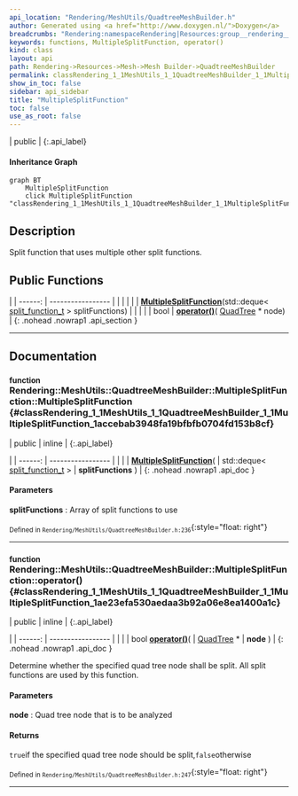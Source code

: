 ```yaml
---
api_location: "Rendering/MeshUtils/QuadtreeMeshBuilder.h"
author: Generated using <a href="http://www.doxygen.nl/">Doxygen</a>
breadcrumbs: "Rendering:namespaceRendering|Resources:group__rendering__resources|Mesh:group__mesh|Mesh Builder:group__mesh__builder|QuadtreeMeshBuilder:classRendering_1_1MeshUtils_1_1QuadtreeMeshBuilder"
keywords: functions, MultipleSplitFunction, operator()
kind: class
layout: api
path: Rendering->Resources->Mesh->Mesh Builder->QuadtreeMeshBuilder
permalink: classRendering_1_1MeshUtils_1_1QuadtreeMeshBuilder_1_1MultipleSplitFunction
show_in_toc: false
sidebar: api_sidebar
title: "MultipleSplitFunction"
toc: false
use_as_root: false
---
```


| public |
{:.api_label}

#### Inheritance Graph

```mermaid
graph BT
	MultipleSplitFunction
	click MultipleSplitFunction "classRendering_1_1MeshUtils_1_1QuadtreeMeshBuilder_1_1MultipleSplitFunction"
```

## Description

Split function that uses multiple other split functions.



## Public Functions

|
| ------: | ----------------- |
|  | |
|  | **[MultipleSplitFunction](#classRendering_1_1MeshUtils_1_1QuadtreeMeshBuilder_1_1MultipleSplitFunction_1accebab3948fa19bfbfb0704fd153b8cf)**(std::deque< [split_function_t](classRendering_1_1MeshUtils_1_1QuadtreeMeshBuilder#classRendering_1_1MeshUtils_1_1QuadtreeMeshBuilder_1ae89220f539a0406ae25968e7eae1b433) > splitFunctions) |
|  | |
| bool | **[operator()](#classRendering_1_1MeshUtils_1_1QuadtreeMeshBuilder_1_1MultipleSplitFunction_1ae23efa530aedaa3b92a06e8ea1400a1c)**( [QuadTree](classRendering_1_1MeshUtils_1_1QuadtreeMeshBuilder_1_1QuadTree) * node) |
{: .nohead .nowrap1 .api_section }


-------------------------------------------------------------------

## Documentation

### <small>function</small><br/> Rendering::MeshUtils::QuadtreeMeshBuilder::MultipleSplitFunction::MultipleSplitFunction {#classRendering_1_1MeshUtils_1_1QuadtreeMeshBuilder_1_1MultipleSplitFunction_1accebab3948fa19bfbfb0704fd153b8cf}

| public | inline |
{:.api_label}

|
| ------: | ----------------- |
|  |
|  **[MultipleSplitFunction](#classRendering_1_1MeshUtils_1_1QuadtreeMeshBuilder_1_1MultipleSplitFunction_1accebab3948fa19bfbfb0704fd153b8cf)**( | std::deque< [split_function_t](classRendering_1_1MeshUtils_1_1QuadtreeMeshBuilder#classRendering_1_1MeshUtils_1_1QuadtreeMeshBuilder_1ae89220f539a0406ae25968e7eae1b433) > | **splitFunctions** ) |
{: .nohead .nowrap1 .api_doc }




#### Parameters
**splitFunctions**
:  Array of split functions to use







<sub>Defined in `Rendering/MeshUtils/QuadtreeMeshBuilder.h:236`</sub>{:style="float: right"}

-------------------------------------------------------------------

### <small>function</small><br/> Rendering::MeshUtils::QuadtreeMeshBuilder::MultipleSplitFunction::operator() {#classRendering_1_1MeshUtils_1_1QuadtreeMeshBuilder_1_1MultipleSplitFunction_1ae23efa530aedaa3b92a06e8ea1400a1c}

| public | inline |
{:.api_label}

|
| ------: | ----------------- |
|  |
| bool **[operator()](#classRendering_1_1MeshUtils_1_1QuadtreeMeshBuilder_1_1MultipleSplitFunction_1ae23efa530aedaa3b92a06e8ea1400a1c)**( |  [QuadTree](classRendering_1_1MeshUtils_1_1QuadtreeMeshBuilder_1_1QuadTree) * | **node** ) |
{: .nohead .nowrap1 .api_doc }



Determine whether the specified quad tree node shall be split. All split functions are used by this function.


#### Parameters
**node**
:  Quad tree node that is to be analyzed




#### Returns
`true`if the specified quad tree node should be split,`false`otherwise





<sub>Defined in `Rendering/MeshUtils/QuadtreeMeshBuilder.h:247`</sub>{:style="float: right"}

-------------------------------------------------------------------

